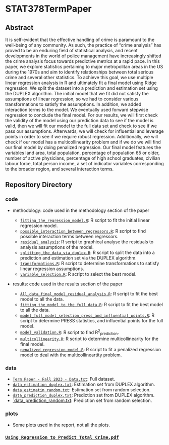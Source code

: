 # STAT378TermPaper

## Abstract 
It is self-evident that the effective handling of crime is paramount to the well-being of any community. As such, the practice of “crime analysis” has proved to be an enduring field of statistical analysis, and recent developments in the world of police management have increasingly shifted the crime analysis focus towards predictive metrics at a rapid pace. In this paper, we explore statistics pertaining to major metropolitan areas in the US during the 1970s and aim to identify relationships between total serious crime and several other statistics. To achieve this goal, we use multiple linear regression analysis in R and ultimately fit a final model using Ridge regression. We split the dataset into a prediction and estimation set using the DUPLEX algorithm. The initial model that we fit did not satisfy the assumptions of linear regression, so we had to consider various transformations to satisfy the assumptions. In addition, we added interaction terms to the model. We eventually used forward stepwise regression to conclude the final model. For our results, we will first check the validity of the model using our prediction data to see if the model is valid, then we will fit our model to the full data set and check to see if we pass our assumptions. Afterwards, we will check for influential and leverage points in order to see if we require robust regression. Additionally, we will check if our model has a multicollinearity problem and if we do we will find our final model by doing penalized regression. Our final model features the variables land area, total population, percentage of population 65 or older, number of active physicians, percentage of high school graduates, civilian labour force, total person income, a set of indicator variables corresponding to the broader region, and several interaction terms.

## Repository Directory
### code
- methodology: code used in the methodology section of the paper
  - [`fitting_the_regression_model.R`](https://github.com/Jacob-Winch/STAT378TermPaper/blob/main/code/methodology/fitting_the_regression_model.R): R script to fit the initial linear regression model.
  - [`possible_interaction_between_regressors.R`](https://github.com/Jacob-Winch/STAT378TermPaper/blob/main/code/methodology/possible_interaction_between_regressors.R): R script to find possible interaction terms between regressors.
  - [`residual_analysis`](https://github.com/Jacob-Winch/STAT378TermPaper/blob/main/code/methodology/residual_analysis.R): R script to graphical analyse the residuals to analysis assumptions of the model.
  - [`splitting_the_data_via_duplex.R`](https://github.com/Jacob-Winch/STAT378TermPaper/blob/main/code/methodology/splitting_the_data_via_duplex.R): R script to split the data into a prediction and estimation set via the DUPLEX algorithm.
  - [`transformations.R`](https://github.com/Jacob-Winch/STAT378TermPaper/blob/main/code/methodology/transformations.R): R script to determine transformations to satisfy linear regression assumptions.
  - [`variable_selection.R`](https://github.com/Jacob-Winch/STAT378TermPaper/blob/main/code/methodology/variable_selection.R): R script to select the best model.

- results: code used in the results section of the paper
    - [`All_data_final_model_residual_analysis.R`](https://github.com/Jacob-Winch/STAT378TermPaper/blob/main/code/results/All_data_final_model_residual_analysis.R): R script to fit the best model to all the data.
    - [`fitting_the_model_to_the_full_data.R`](https://github.com/Jacob-Winch/STAT378TermPaper/blob/main/code/results/fitting_the_model_to_the_full_data.R): R script to fit the best model to all the data.
    - [`model_full_model_selection_press_and_influential_points.R`](https://github.com/Jacob-Winch/STAT378TermPaper/blob/main/code/results/model_full_model_selection_press_and_influential_points.R): R script to determine PRESS statistics, and influential points for the full model.
    - [`model_validation.R`](https://github.com/Jacob-Winch/STAT378TermPaper/blob/main/code/results/model_validation.R): R script to find R<sup>2</sup><sub>prediction</sub>.
    - [`multicollinearity.R`](https://github.com/Jacob-Winch/STAT378TermPaper/blob/main/code/results/multicollinearity.R): R script to determine multicollinearity for the final model.
    - [`penalized_regression_model.R`](https://github.com/Jacob-Winch/STAT378TermPaper/blob/main/code/results/penalized_regression_model.R): R script to fit a penalized regression model to deal with the multicollineartity problem.

### data
- [`Term Paper - Fall 2023 - Data.txt`](https://github.com/Jacob-Winch/STAT378TermPaper/blob/main/data/Term%20Paper%20-%20%20Fall%202023%20-%20Data.txt): Full dataset.
- [`data_estimation_duplex.txt`](https://github.com/Jacob-Winch/STAT378TermPaper/blob/main/data/data_estimation_duplex.txt): Estimation set from DUPLEX algorithm. 
- [`data_estimatin_random.txt`](https://github.com/Jacob-Winch/STAT378TermPaper/blob/main/data/data_estimation_random.txt): Estimation set from random selection.
- [`data_prediction_duplex.txt`](https://github.com/Jacob-Winch/STAT378TermPaper/blob/main/data/data_prediction_duplex.txt): Prediction set from DUPLEX algorithm.
- [`data_prediction_random.txt](https://github.com/Jacob-Winch/STAT378TermPaper/blob/main/data/data_prediction_random.txt): Prediction set from random selection.

### plots
- Some plots used in the report, not all the plots.

### [`Using Regression to Predict Total Crime.pdf`](https://github.com/Jacob-Winch/STAT378TermPaper/blob/main/Using%20Regression%20to%20Predict%20Total%20Crime.pdf)

